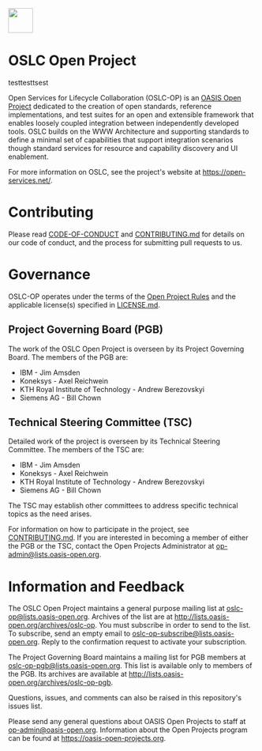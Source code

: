 <img src="graphics/oslc-logo.png" width="50">

# OSLC Open Project

testtesttsest

Open Services for Lifecycle Collaboration (OSLC-OP) is an [OASIS Open Project](https://oasis-open-projects.org/) dedicated to the creation of open standards, reference implementations, and test suites for an open and extensible framework that enables loosely coupled integration between independently developed tools. OSLC builds on the WWW Architecture and supporting standards to define a minimal set of capabilities that support integration scenarios though standard services for resource and capability discovery and UI enablement.

For more information on OSLC, see the project's website at https://open-services.net/.

# Contributing

Please read [CODE-OF-CONDUCT](CODE-OF-CONDUCT.md) and [CONTRIBUTING.md](CONTRIBUTING.md) for details on our code of conduct, and the process for submitting pull requests to us.

# Governance

OSLC-OP operates under the terms of the [Open Project Rules](https://www.oasis-open.org/policies-guidelines/open-projects-process) and the applicable license(s) specified in [LICENSE.md](LICENSE.md). 

## Project Governing Board (PGB)

The work of the OSLC Open Project is overseen by its Project Governing Board. The members of the PGB are:

- IBM - Jim Amsden
- Koneksys - Axel Reichwein
- KTH Royal Institute of Technology - Andrew Berezovskyi
- Siemens AG - Bill Chown

## Technical Steering Committee (TSC) 

Detailed work of the project is overseen by its Technical Steering Committee. The members of the TSC are: 

- IBM - Jim Amsden
- Koneksys - Axel Reichwein
- KTH Royal Institute of Technology - Andrew Berezovskyi
- Siemens AG - Bill Chown

The TSC may establish other committees to address specific technical topics as the need arises.

For information on how to participate in the project, see [CONTRIBUTING.md](CONTRIBUTING.md). If you are interested in becoming a member of either the PGB or the TSC, contact the Open Projects Administrator at op-admin@lists.oasis-open.org. 

# Information and Feedback

The OSLC Open Project maintains a general purpose mailing list at oslc-op@lists.oasis-open.org. Archives of the list are at http://lists.oasis-open.org/archives/oslc-op. You must subscribe in order to send to the list. To subscribe, send an empty email to oslc-op-subscribe@lists.oasis-open.org. Reply to the confirmation request to activate your subscription. 

The Project Governing Board maintains a mailing list for PGB members at oslc-op-pgb@lists.oasis-open.org. This list is available only to members of the PGB. Its archives are available at http://lists.oasis-open.org/archives/oslc-op-pgb. 

Questions, issues, and comments can also be raised in this repository's issues list. 

Please send any general questions about OASIS Open Projects to staff at op-admin@oasis-open.org. Information about the Open Projects program can be found at https://oasis-open-projects.org.

